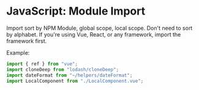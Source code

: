 # JavaScript: Module Import

Import sort by NPM Module, global scope, local scope. Don't need to sort by alphabet. If you're using Vue, React, or any framework, import the framework first.

Example:

```js
import { ref } from "vue";
import cloneDeep from "lodash/cloneDeep";
import dateFormat from "~/helpers/dateFormat";
import LocalComponent from "./LocalComponent.vue";
```
